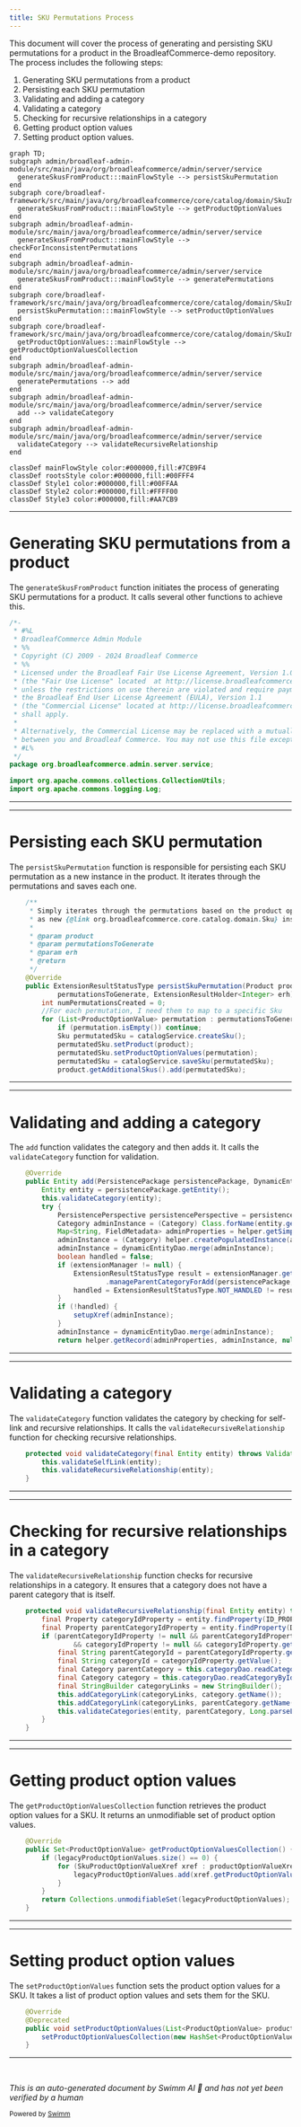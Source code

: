 ```yaml
---
title: SKU Permutations Process
---
```

This document will cover the process of generating and persisting SKU permutations for a product in the BroadleafCommerce-demo repository. The process includes the following steps:

1. Generating SKU permutations from a product
2. Persisting each SKU permutation
3. Validating and adding a category
4. Validating a category
5. Checking for recursive relationships in a category
6. Getting product option values
7. Setting product option values.

```mermaid
graph TD;
subgraph admin/broadleaf-admin-module/src/main/java/org/broadleafcommerce/admin/server/service
  generateSkusFromProduct:::mainFlowStyle --> persistSkuPermutation
end
subgraph core/broadleaf-framework/src/main/java/org/broadleafcommerce/core/catalog/domain/SkuImpl.java
  generateSkusFromProduct:::mainFlowStyle --> getProductOptionValues
end
subgraph admin/broadleaf-admin-module/src/main/java/org/broadleafcommerce/admin/server/service
  generateSkusFromProduct:::mainFlowStyle --> checkForInconsistentPermutations
end
subgraph admin/broadleaf-admin-module/src/main/java/org/broadleafcommerce/admin/server/service
  generateSkusFromProduct:::mainFlowStyle --> generatePermutations
end
subgraph core/broadleaf-framework/src/main/java/org/broadleafcommerce/core/catalog/domain/SkuImpl.java
  persistSkuPermutation:::mainFlowStyle --> setProductOptionValues
end
subgraph core/broadleaf-framework/src/main/java/org/broadleafcommerce/core/catalog/domain/SkuImpl.java
  getProductOptionValues:::mainFlowStyle --> getProductOptionValuesCollection
end
subgraph admin/broadleaf-admin-module/src/main/java/org/broadleafcommerce/admin/server/service
  generatePermutations --> add
end
subgraph admin/broadleaf-admin-module/src/main/java/org/broadleafcommerce/admin/server/service
  add --> validateCategory
end
subgraph admin/broadleaf-admin-module/src/main/java/org/broadleafcommerce/admin/server/service
  validateCategory --> validateRecursiveRelationship
end

classDef mainFlowStyle color:#000000,fill:#7CB9F4
classDef rootsStyle color:#000000,fill:#00FFF4
classDef Style1 color:#000000,fill:#00FFAA
classDef Style2 color:#000000,fill:#FFFF00
classDef Style3 color:#000000,fill:#AA7CB9
```

<SwmSnippet path="/admin/broadleaf-admin-module/src/main/java/org/broadleafcommerce/admin/server/service/AdminCatalogServiceImpl.java" line="1">

---

# Generating SKU permutations from a product

The `generateSkusFromProduct` function initiates the process of generating SKU permutations for a product. It calls several other functions to achieve this.

```java
/*-
 * #%L
 * BroadleafCommerce Admin Module
 * %%
 * Copyright (C) 2009 - 2024 Broadleaf Commerce
 * %%
 * Licensed under the Broadleaf Fair Use License Agreement, Version 1.0
 * (the "Fair Use License" located  at http://license.broadleafcommerce.org/fair_use_license-1.0.txt)
 * unless the restrictions on use therein are violated and require payment to Broadleaf in which case
 * the Broadleaf End User License Agreement (EULA), Version 1.1
 * (the "Commercial License" located at http://license.broadleafcommerce.org/commercial_license-1.1.txt)
 * shall apply.
 * 
 * Alternatively, the Commercial License may be replaced with a mutually agreed upon license (the "Custom License")
 * between you and Broadleaf Commerce. You may not use this file except in compliance with the applicable license.
 * #L%
 */
package org.broadleafcommerce.admin.server.service;

import org.apache.commons.collections.CollectionUtils;
import org.apache.commons.logging.Log;
```

---

</SwmSnippet>

<SwmSnippet path="/admin/broadleaf-admin-module/src/main/java/org/broadleafcommerce/admin/server/service/extension/DefaultAdminCatalogExtensionHandler.java" line="56">

---

# Persisting each SKU permutation

The `persistSkuPermutation` function is responsible for persisting each SKU permutation as a new instance in the product. It iterates through the permutations and saves each one.

```java
    /**
     * Simply iterates through the permutations based on the product options and persists them
     * as new {@link org.broadleafcommerce.core.catalog.domain.Sku} instances in the {@link org.broadleafcommerce.core.catalog.domain.Product}
     *
     * @param product
     * @param permutationsToGenerate
     * @param erh
     * @return
     */
    @Override
    public ExtensionResultStatusType persistSkuPermutation(Product product, List<List<ProductOptionValue>>
            permutationsToGenerate, ExtensionResultHolder<Integer> erh) {
        int numPermutationsCreated = 0;
        //For each permutation, I need them to map to a specific Sku
        for (List<ProductOptionValue> permutation : permutationsToGenerate) {
            if (permutation.isEmpty()) continue;
            Sku permutatedSku = catalogService.createSku();
            permutatedSku.setProduct(product);
            permutatedSku.setProductOptionValues(permutation);
            permutatedSku = catalogService.saveSku(permutatedSku);
            product.getAdditionalSkus().add(permutatedSku);
```

---

</SwmSnippet>

<SwmSnippet path="/admin/broadleaf-admin-module/src/main/java/org/broadleafcommerce/admin/server/service/handler/CategoryCustomPersistenceHandler.java" line="121">

---

# Validating and adding a category

The `add` function validates the category and then adds it. It calls the `validateCategory` function for validation.

```java
    @Override
    public Entity add(PersistencePackage persistencePackage, DynamicEntityDao dynamicEntityDao, RecordHelper helper) throws ServiceException {
        Entity entity = persistencePackage.getEntity();
        this.validateCategory(entity);
        try {
            PersistencePerspective persistencePerspective = persistencePackage.getPersistencePerspective();
            Category adminInstance = (Category) Class.forName(entity.getType()[0]).newInstance();
            Map<String, FieldMetadata> adminProperties = helper.getSimpleMergedProperties(Category.class.getName(), persistencePerspective);
            adminInstance = (Category) helper.createPopulatedInstance(adminInstance, entity, adminProperties, false);
            adminInstance = dynamicEntityDao.merge(adminInstance);
            boolean handled = false;
            if (extensionManager != null) {
                ExtensionResultStatusType result = extensionManager.getProxy()
                        .manageParentCategoryForAdd(persistencePackage, adminInstance);
                handled = ExtensionResultStatusType.NOT_HANDLED != result;
            }
            if (!handled) {
                setupXref(adminInstance);
            }
            adminInstance = dynamicEntityDao.merge(adminInstance);
            return helper.getRecord(adminProperties, adminInstance, null, null);
```

---

</SwmSnippet>

<SwmSnippet path="/admin/broadleaf-admin-module/src/main/java/org/broadleafcommerce/admin/server/service/handler/CategoryCustomPersistenceHandler.java" line="190">

---

# Validating a category

The `validateCategory` function validates the category by checking for self-link and recursive relationships. It calls the `validateRecursiveRelationship` function for checking recursive relationships.

```java
    protected void validateCategory(final Entity entity) throws ValidationException {
        this.validateSelfLink(entity);
        this.validateRecursiveRelationship(entity);
    }
```

---

</SwmSnippet>

<SwmSnippet path="/admin/broadleaf-admin-module/src/main/java/org/broadleafcommerce/admin/server/service/handler/CategoryCustomPersistenceHandler.java" line="209">

---

# Checking for recursive relationships in a category

The `validateRecursiveRelationship` function checks for recursive relationships in a category. It ensures that a category does not have a parent category that is itself.

```java
    protected void validateRecursiveRelationship(final Entity entity) throws ValidationException {
        final Property categoryIdProperty = entity.findProperty(ID_PROPERTY);
        final Property parentCategoryIdProperty = entity.findProperty(DEFAULT_PARENT_CATEGORY);
        if (parentCategoryIdProperty != null && parentCategoryIdProperty.getValue() != null
                && categoryIdProperty != null && categoryIdProperty.getValue() != null) {
            final String parentCategoryId = parentCategoryIdProperty.getValue();
            final String categoryId = categoryIdProperty.getValue();
            final Category parentCategory = this.categoryDao.readCategoryById(Long.parseLong(parentCategoryId));
            final Category category = this.categoryDao.readCategoryById(Long.parseLong(categoryId));
            final StringBuilder categoryLinks = new StringBuilder();
            this.addCategoryLink(categoryLinks, category.getName());
            this.addCategoryLink(categoryLinks, parentCategory.getName());
            this.validateCategories(entity, parentCategory, Long.parseLong(categoryId), categoryLinks);
        }
    }
```

---

</SwmSnippet>

<SwmSnippet path="/core/broadleaf-framework/src/main/java/org/broadleafcommerce/core/catalog/domain/SkuImpl.java" line="1028">

---

# Getting product option values

The `getProductOptionValuesCollection` function retrieves the product option values for a SKU. It returns an unmodifiable set of product option values.

```java
    @Override
    public Set<ProductOptionValue> getProductOptionValuesCollection() {
        if (legacyProductOptionValues.size() == 0) {
            for (SkuProductOptionValueXref xref : productOptionValueXrefs) {
                legacyProductOptionValues.add(xref.getProductOptionValue());
            }
        }
        return Collections.unmodifiableSet(legacyProductOptionValues);
    }
```

---

</SwmSnippet>

<SwmSnippet path="/core/broadleaf-framework/src/main/java/org/broadleafcommerce/core/catalog/domain/SkuImpl.java" line="1053">

---

# Setting product option values

The `setProductOptionValues` function sets the product option values for a SKU. It takes a list of product option values and sets them for the SKU.

```java
    @Override
    @Deprecated
    public void setProductOptionValues(List<ProductOptionValue> productOptionValues) {
        setProductOptionValuesCollection(new HashSet<ProductOptionValue>(productOptionValues));
    }
```

---

</SwmSnippet>

&nbsp;

*This is an auto-generated document by Swimm AI 🌊 and has not yet been verified by a human*

<SwmMeta version="3.0.0" repo-id="Z2l0aHViJTNBJTNBQnJvYWRsZWFmQ29tbWVyY2UtZGVtbyUzQSUzQWdpbGFkbmF2b3Q=" repo-name="BroadleafCommerce-demo" doc-type="flows"><sup>Powered by [Swimm](/)</sup></SwmMeta>
